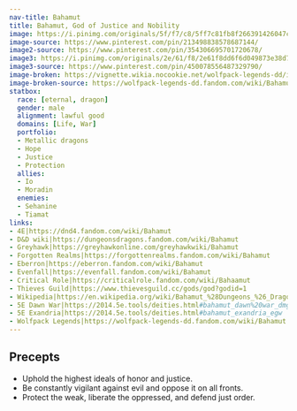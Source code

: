 ```yaml
---
nav-title: Bahamut
title: Bahamut, God of Justice and Nobility
image: https://i.pinimg.com/originals/5f/f7/c8/5ff7c81fb8f266391426047c85aa2952.jpg
image-source: https://www.pinterest.com/pin/213498838578687144/
image2-source: https://www.pinterest.com/pin/354306695701720678/
image3: https://i.pinimg.com/originals/2e/61/f8/2e61f8dd6f6d049873e38d7f4038c479.jpg
image3-source: https://www.pinterest.com/pin/450078556487329790/
image-broken: https://vignette.wikia.nocookie.net/wolfpack-legends-dd/images/d/df/Bahamut.jpg
image-broken-source: https://wolfpack-legends-dd.fandom.com/wiki/Bahamut
statbox:
  race: [eternal, dragon]
  gender: male
  alignment: lawful good
  domains: [Life, War]
  portfolio:
  - Metallic dragons
  - Hope
  - Justice
  - Protection
  allies:
  - Io
  - Moradin
  enemies:
  - Sehanine
  - Tiamat
links:
- 4E|https://dnd4.fandom.com/wiki/Bahamut
- D&D wiki|https://dungeonsdragons.fandom.com/wiki/Bahamut
- Greyhawk|https://greyhawkonline.com/greyhawkwiki/Bahamut
- Forgotten Realms|https://forgottenrealms.fandom.com/wiki/Bahamut
- Eberron|https://eberron.fandom.com/wiki/Bahamut
- Evenfall|https://evenfall.fandom.com/wiki/Bahamut
- Critical Role|https://criticalrole.fandom.com/wiki/Bahaamut
- Thieves Guild|https://www.thievesguild.cc/gods/god?godid=1
- Wikipedia|https://en.wikipedia.org/wiki/Bahamut_%28Dungeons_%26_Dragons%29
- 5E Dawn War|https://2014.5e.tools/deities.html#bahamut_dawn%20war_dmg
- 5E Exandria|https://2014.5e.tools/deities.html#bahamut_exandria_egw
- Wolfpack Legends|https://wolfpack-legends-dd.fandom.com/wiki/Bahamut
---
```


## Precepts

* Uphold the highest ideals of honor and justice.
* Be constantly vigilant against evil and oppose it on all fronts.
* Protect the weak, liberate the oppressed, and defend just order.
